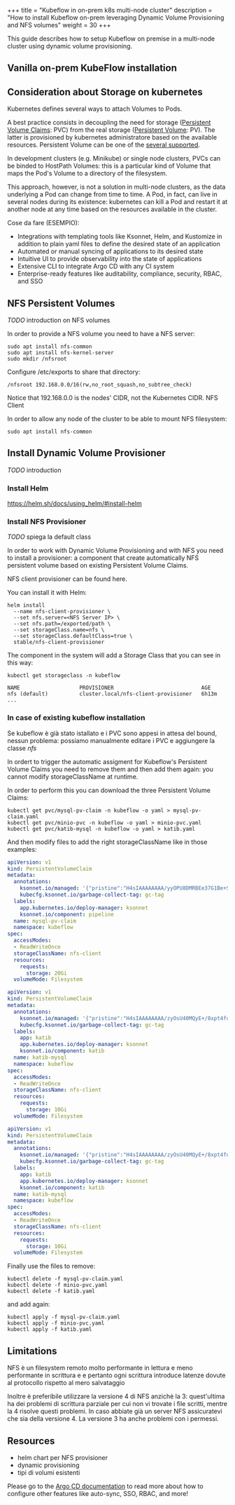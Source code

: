 +++
title = "Kubeflow in on-prem k8s multi-node cluster"
description = "How to install Kubeflow on-prem leveraging Dynamic Volume Provisioning and NFS volumes"
weight = 30
+++

This guide describes how to setup Kubeflow on premise in a multi-node cluster using dynamic volume provisioning.

## Vanilla on-prem KubeFlow installation

## Consideration about Storage on kubernetes
Kubernetes defines several ways to attach Volumes to Pods. 

A best practice consists in decoupling the need for storage ([Persistent Volume Claims](https://kubernetes.io/docs/concepts/storage/persistent-volumes/#persistentvolumeclaims): PVC) from the real storage ([Persistent Volume](https://kubernetes.io/docs/concepts/storage/persistent-volumes/): PV). The latter is provisioned by kubernetes administratore based on the available resources. Persistent Volume can be one of the [several supported](https://kubernetes.io/docs/concepts/storage/persistent-volumes/#types-of-persistent-volumes).

In development clusters (e.g. Minikube) or single node clusters, PVCs can be binded to HostPath Volumes: this is a particular kind of Volume that maps the Pod's Volume to a directory of the filesystem.

This approach, however, is not a solution in multi-node clusters, as the data underlying a Pod can change from time to time. A Pod, in fact, can live in several nodes during its existence: kubernetes can kill a Pod and restart it at another node at any time based on the resources available in the cluster.

Cose da fare (ESEMPIO):
* Integrations with templating tools like Ksonnet, Helm, and Kustomize in addition to plain yaml files to define the desired state of an application
* Automated or manual syncing of applications to its desired state
* Intuitive UI to provide observability into the state of applications
* Extensive CLI to integrate Argo CD with any CI system
* Enterprise-ready features like auditability, compliance, security, RBAC, and SSO


## NFS Persistent Volumes

*TODO* introduction on NFS volumes

In order to provide a NFS volume you need to have a NFS server:

```shell
sudo apt install nfs-common
sudo apt install nfs-kernel-server
sudo mkdir /nfsroot
```

Configure /etc/exports to share that directory:

```shell
/nfsroot 192.168.0.0/16(rw,no_root_squash,no_subtree_check)
```

Notice that 192.168.0.0 is the nodes' CIDR, not the Kubernetes CIDR.
NFS Client

In order to allow any node of the cluster to be able to mount NFS filesystem:

```shell
sudo apt install nfs-common
```

## Install Dynamic Volume Provisioner

*TODO* introduction

### Install Helm

https://helm.sh/docs/using_helm/#install-helm

### Install NFS Provisioner

*TODO* spiega la default class

In order to work with Dynamic Volume Provisioning and with NFS you need to install a provisioner: a component that create automatically NFS persistent volume based on existing Persistent Volume Claims.

NFS client provisioner can be found here.

You can install it with Helm:

```shell
helm install 
  --name nfs-client-provisioner \
  --set nfs.server=<NFS Server IP> \
  --set nfs.path=/exported/path \
  --set storageClass.name=nfs \
  --set storageClass.defaultClass=true \
  stable/nfs-client-provisioner
```

The component in the system will add a Storage Class that you can see in this way:

```shell
kubectl get storageclass -n kubeflow

NAME                   PROVISIONER                            AGE
nfs (default)          cluster.local/nfs-client-provisioner   6h13m
...
```

### In case of existing kubeflow installation

Se kubeflow è già stato istallato e i PVC sono appesi in attesa del bound, nessun problema: possiamo manualmente editare i PVC e aggiungere la classe *nfs*

In ordert to trigger the automatic assigment for Kubeflow's Persistent Volume Claims you need to remove them and then add them again: you cannot modify storageClassName at runtime.

In order to perform this you can download the three Persistent Volume Claims:

```shell
kubectl get pvc/mysql-pv-claim -n kubeflow -o yaml > mysql-pv-claim.yaml
kubectl get pvc/minio-pvc -n kubeflow -o yaml > minio-pvc.yaml
kubectl get pvc/katib-mysql -n kubeflow -o yaml > katib.yaml
```

And then modify files to add the right storageClassName like in those examples:

```yaml
apiVersion: v1
kind: PersistentVolumeClaim
metadata:
  annotations:
    ksonnet.io/managed: '{"pristine":"H4sIAAAAAAAA/yyOPU8DMRBEe37G1Be+SrcUVAhEEQpEsfENyDp71/H6glB0/x05Svf0dvU0Z0hNezZPpgg4PWDCknRGwNuw3ql9b3ktfMqSCiYUdpmlC8IZWQ7MPmhxU2W/TXYXrVRTakdATZU5KbFNUClEQPnzY97V0y5eg8N7lTiOy3rgd7bf8e+VcaQlRrq/2ExH+MQ7Zf5oqfNVI/E1odFtbZGXHY3Hld4v7N2a/Izs4/1zwrZt280/AAAA//8BAAD//y8JyQ7xAAAA"}'
    kubecfg.ksonnet.io/garbage-collect-tag: gc-tag
  labels:
    app.kubernetes.io/deploy-manager: ksonnet
    ksonnet.io/component: pipeline
  name: mysql-pv-claim
  namespace: kubeflow
spec:
  accessModes:
  - ReadWriteOnce
  storageClassName: nfs-client
  resources:
    requests:
      storage: 20Gi
  volumeMode: Filesystem
```

```yaml
apiVersion: v1
kind: PersistentVolumeClaim
metadata:
  annotations:
    ksonnet.io/managed: '{"pristine":"H4sIAAAAAAAA/zyOsU40MQyE+/8xpt4fuHZbCioEojgKROHNDii6JM7FXhA65d1RFkE3ns/67AukxiObRS2Y8XHAhFMsK2Y8jtacxY+atszbJDFjQqbLKi6YL0iyMNlIUitmnMTjMhSmpdCvol4HzVULi//hPqFI5u/8P3/ZOeGntCphJ9vCt6SfY9kqw34iBJrd60rD/IInyvrcovOhBOJ1QqPp1gL3fxrPG833bK5N3of2cHMX0Xvv/74BAAD//wEAAP//9g4X9/kAAAA="}'
    kubecfg.ksonnet.io/garbage-collect-tag: gc-tag
  labels:
    app: katib
    app.kubernetes.io/deploy-manager: ksonnet
    ksonnet.io/component: katib
  name: katib-mysql
  namespace: kubeflow
spec:
  accessModes:
  - ReadWriteOnce
  storageClassName: nfs-client
  resources:
    requests:
      storage: 10Gi
  volumeMode: Filesystem
```

```yaml
apiVersion: v1
kind: PersistentVolumeClaim
metadata:
  annotations:
    ksonnet.io/managed: '{"pristine":"H4sIAAAAAAAA/zyOsU40MQyE+/8xpt4fuHZbCioEojgKROHNDii6JM7FXhA65d1RFkE3ns/67AukxiObRS2Y8XHAhFMsK2Y8jtacxY+atszbJDFjQqbLKi6YL0iyMNlIUitmnMTjMhSmpdCvol4HzVULi//hPqFI5u/8P3/ZOeGntCphJ9vCt6SfY9kqw34iBJrd60rD/IInyvrcovOhBOJ1QqPp1gL3fxrPG833bK5N3of2cHMX0Xvv/74BAAD//wEAAP//9g4X9/kAAAA="}'
    kubecfg.ksonnet.io/garbage-collect-tag: gc-tag
  labels:
    app: katib
    app.kubernetes.io/deploy-manager: ksonnet
    ksonnet.io/component: katib
  name: katib-mysql
  namespace: kubeflow
spec:
  accessModes:
  - ReadWriteOnce
  storageClassName: nfs-client
  resources:
    requests:
      storage: 10Gi
  volumeMode: Filesystem
```

Finally use the files to remove:

```shell
kubectl delete -f mysql-pv-claim.yaml
kubectl delete -f minio-pvc.yaml
kubectl delete -f katib.yaml
```

and add again:

```shell
kubectl apply -f mysql-pv-claim.yaml
kubectl apply -f minio-pvc.yaml
kubectl apply -f katib.yaml
```

## Limitations

NFS è un filesystem remoto molto performante in lettura e meno performante in scrittura e e pertanto ogni scrittura introduce latenze dovute al protocollo rispetto al mero salvataggio

Inoltre è preferibile utilizzare la versione 4 di NFS anzichè la 3: quest'ultima ha dei problemi di scrittura parziale per cui non vi trovate i file scritti, mentre la 4 risolve questi problemi. In caso abbiate già un server NFS assicuratevi che sia della versione 4. La versione 3 ha anche problemi con i permessi.


## Resources

* helm chart per NFS provisioner
* dynamic provisioning
* tipi di volumi esistenti

Please go to the [Argo CD documentation](https://github.com/argoproj/argo-cd/tree/master/docs#argocd-documentation) to read more about how to configure other features like auto-sync, SSO, RBAC, and more!


